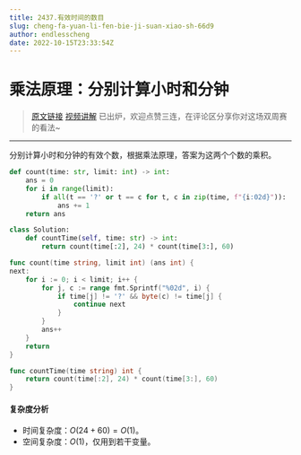 ```yaml
---
title: 2437.有效时间的数目
slug: cheng-fa-yuan-li-fen-bie-ji-suan-xiao-sh-66d9
author: endlesscheng
date: 2022-10-15T23:33:54Z
---
```

# 乘法原理：分别计算小时和分钟
 
> [原文链接](https://leetcode.cn/problems/number-of-valid-clock-times/solution/cheng-fa-yuan-li-fen-bie-ji-suan-xiao-sh-66d9)
[视频讲解](https://www.bilibili.com/video/BV1cV4y157BY) 已出炉，欢迎点赞三连，在评论区分享你对这场双周赛的看法~

---

分别计算小时和分钟的有效个数，根据乘法原理，答案为这两个个数的乘积。

```py [sol1-Python3]
def count(time: str, limit: int) -> int:
    ans = 0
    for i in range(limit):
        if all(t == '?' or t == c for t, c in zip(time, f"{i:02d}")):
            ans += 1
    return ans

class Solution:
    def countTime(self, time: str) -> int:
        return count(time[:2], 24) * count(time[3:], 60)
```

```go [sol1-Go]
func count(time string, limit int) (ans int) {
next:
	for i := 0; i < limit; i++ {
		for j, c := range fmt.Sprintf("%02d", i) {
			if time[j] != '?' && byte(c) != time[j] {
				continue next
			}
		}
		ans++
	}
	return
}

func countTime(time string) int {
	return count(time[:2], 24) * count(time[3:], 60)
}
```

#### 复杂度分析

- 时间复杂度：$O(24+60)=O(1)$。
- 空间复杂度：$O(1)$，仅用到若干变量。

